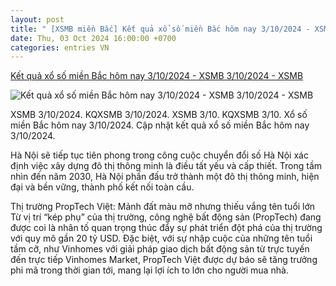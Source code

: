 ```yaml
---
layout: post
title: " [XSMB miền Bắc] Kết quả xổ số miền Bắc hôm nay 3/10/2024 - XSMB 3/10/2024 - XSMB"
date: Thu, 03 Oct 2024 16:00:00 +0700
categories: entries VN
---
```

[Kết quả xổ số miền Bắc hôm nay 3/10/2024 - XSMB 3/10/2024 - XSMB](https://phapluatxahoi.kinhtedothi.vn/ket-qua-xo-so-mien-bac-hom-nay-3102024-xsmb-3102024-xsmb-396801.html)

![Kết quả xổ số miền Bắc hôm nay 3/10/2024 - XSMB 3/10/2024 - XSMB](https://phapluatxahoi.kinhtedothi.vn/stores/news_dataimages/2024/102024/03/10/in_social/503897381165f145f709cb827b6b1a82.png?randTime=1727959900)

XSMB 3/10/2024. KQXSMB 3/10/2024. XSMB 3/10. KQXSMB 3/10. Xổ số miền Bắc hôm nay 3/10/2024. Cập nhật kết quả xổ số miền Bắc hôm nay 3/10/2024.

Hà Nội sẽ tiếp tục tiên phong trong công cuộc chuyển đổi số Hà Nội xác định việc xây dựng đô thị thông minh là điều tất yếu và cấp thiết. Trong tầm nhìn đến năm 2030, Hà Nội phấn đấu trở thành một đô thị thông minh, hiện đại và bền vững, thành phố kết nối toàn cầu.

Thị trường PropTech Việt: Mảnh đất màu mỡ nhưng thiếu vắng tên tuổi lớn Từ vị trí “kép phụ” của thị trường, công nghệ bất động sản (PropTech) đang được coi là nhân tố quan trọng thúc đẩy sự phát triển đột phá của thị trường với quy mô gần 20 tỷ USD. Đặc biệt, với sự nhập cuộc của những tên tuổi tầm cỡ, như Vinhomes với giải pháp giao dịch bất động sản từ trực tuyến đến trực tiếp Vinhomes Market, PropTech Việt được dự báo sẽ tăng trưởng phi mã trong thời gian tới, mang lại lợi ích to lớn cho người mua nhà.

